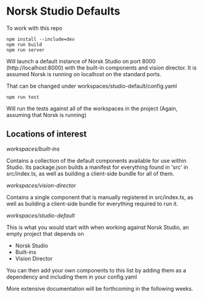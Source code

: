 # Norsk Studio Defaults

To work with this repo

```
npm install --include=dev
npm run build
npm run server
```

Will launch a default instance of Norsk Studio on port 8000 (http://localhost:8000) with the built-in components and vision director. It is assumed Norsk is running on localhost on the standard ports. 

That can be changed under workspaces/studio-default/config.yaml

```
npm run test 
```

Will run the tests against all of the workspaces in the project (Again, assuming that Norsk is running)


Locations of interest
--

*workspaces/built-ins* 

Contains a collection of the default components available for use within Studio. 
Its package.json builds a manifest for everything found in 'src' in src/index.ts, as well as building a client-side bundle for all of them.

*workspaces/vision-director*

Contains a single component that is manually registered in src/index.ts, as well as building a client-side bundle for everything required to run it.

*workspaces/studio-default*

This is what you would start with when working against Norsk Studio, an empty project that depends on

- Norsk Studio
- Built-ins
- Vision Director

You can then add your own components to this list by adding them as a dependency and including them in your config.yaml

More extensive documentation will be forthcoming in the following weeks.
